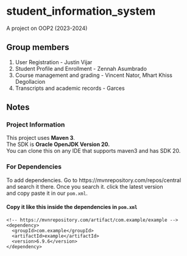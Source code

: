 <h1>student_information_system</h1>

<p>A project on OOP2 (2023-2024)</p>

<h2>Group members</h2>

<ol>
  <li>User Registration - Justin Vijar</li>
  <li>Student Profile and Enrollment - Zennah Asumbrado</li>
  <li>Course management and grading - Vincent Nator, Mhart Khiss Degollacion</li>
  <li>Transcripts and academic records - Garces</li>
</ol>

<h2>Notes</h2>

<h3>Project Information</h3>
<p>
This project uses <b>Maven 3</b>.<br>
The SDK is <b>Oracle OpenJDK Version 20.</b> <br>
You can clone this on any IDE that supports maven3 and has SDK 20.<br>
</p>

<h3>For Dependencies</h3>
<p>
To add dependencies. Go to https://mvnrepository.com/repos/central <br>
and search it there. Once you search it. click the latest version <br>
and copy paste it in our <code>pom.xml</code>.
</p>


<h4>Copy it like this inside the dependencies in <code>pom.xml</code></h4>

    <!-- https://mvnrepository.com/artifact/com.example/example -->
    <dependency>
      <groupId>com.example</groupId>
      <artifactId>example</artifactId>
      <version>6.9.6</version>
    </dependency>



